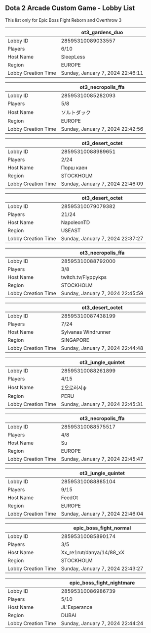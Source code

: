## Dota 2 Arcade Custom Game - Lobby List

This list only for Epic Boss Fight Reborn and Overthrow 3

|  | ot3_gardens_duo |
| ------ | ------ |
| Lobby ID | 28595310089033557 |
| Players | 6/10 |
| Host Name | SleepLess |
| Region | EUROPE |
| Lobby Creation Time | Sunday, January 7, 2024 22:46:11 |


|  | ot3_necropolis_ffa |
| ------ | ------ |
| Lobby ID | 28595310085282093 |
| Players | 5/8 |
| Host Name | ソルトダック |
| Region | EUROPE |
| Lobby Creation Time | Sunday, January 7, 2024 22:42:56 |


|  | ot3_desert_octet |
| ------ | ------ |
| Lobby ID | 28595310088989651 |
| Players | 2/24 |
| Host Name | Порш каен |
| Region | STOCKHOLM |
| Lobby Creation Time | Sunday, January 7, 2024 22:46:09 |


|  | ot3_desert_octet |
| ------ | ------ |
| Lobby ID | 28595310079079382 |
| Players | 21/24 |
| Host Name | NapoleonTD |
| Region | USEAST |
| Lobby Creation Time | Sunday, January 7, 2024 22:37:27 |


|  | ot3_necropolis_ffa |
| ------ | ------ |
| Lobby ID | 28595310088792000 |
| Players | 3/8 |
| Host Name | twitch.tv/Flyppykps |
| Region | STOCKHOLM |
| Lobby Creation Time | Sunday, January 7, 2024 22:45:59 |


|  | ot3_desert_octet |
| ------ | ------ |
| Lobby ID | 28595310087438199 |
| Players | 7/24 |
| Host Name | Sylvanas Windrunner |
| Region | SINGAPORE |
| Lobby Creation Time | Sunday, January 7, 2024 22:44:48 |


|  | ot3_jungle_quintet |
| ------ | ------ |
| Lobby ID | 28595310088261899 |
| Players | 4/15 |
| Host Name | Σ오로러시ψ |
| Region | PERU |
| Lobby Creation Time | Sunday, January 7, 2024 22:45:31 |


|  | ot3_necropolis_ffa |
| ------ | ------ |
| Lobby ID | 28595310088575517 |
| Players | 4/8 |
| Host Name | Su |
| Region | EUROPE |
| Lobby Creation Time | Sunday, January 7, 2024 22:45:47 |


|  | ot3_jungle_quintet |
| ------ | ------ |
| Lobby ID | 28595310088885104 |
| Players | 9/15 |
| Host Name | FeedOt |
| Region | EUROPE |
| Lobby Creation Time | Sunday, January 7, 2024 22:46:04 |


|  | epic_boss_fight_normal |
| ------ | ------ |
| Lobby ID | 28595310085890174 |
| Players | 3/5 |
| Host Name | Xx_re1rut/danya/14/88_xX |
| Region | STOCKHOLM |
| Lobby Creation Time | Sunday, January 7, 2024 22:43:27 |


|  | epic_boss_fight_nightmare |
| ------ | ------ |
| Lobby ID | 28595310086986739 |
| Players | 5/10 |
| Host Name | JL'Esperance |
| Region | DUBAI |
| Lobby Creation Time | Sunday, January 7, 2024 22:44:24 |



